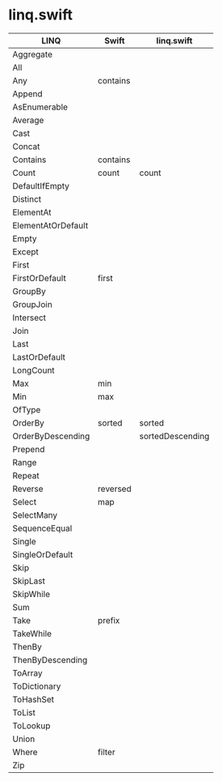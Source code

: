 linq.swift
====


LINQ                | Swift              | linq.swift
--------------------|--------------------|--------------------
Aggregate           |                    | 
All                 |                    | 
Any                 | contains           | 
Append              |                    | 
AsEnumerable        |                    | 
Average             |                    | 
Cast                |                    | 
Concat              |                    | 
Contains            | contains           | 
Count               | count              | count
DefaultIfEmpty      |                    | 
Distinct            |                    | 
ElementAt           |                    | 
ElementAtOrDefault  |                    | 
Empty               |                    | 
Except              |                    | 
First               |                    | 
FirstOrDefault      | first              | 
GroupBy             |                    | 
GroupJoin           |                    | 
Intersect           |                    | 
Join                |                    | 
Last                |                    | 
LastOrDefault       |                    | 
LongCount           |                    | 
Max                 | min                | 
Min                 | max                | 
OfType              |                    | 
OrderBy             | sorted             | sorted
OrderByDescending   |                    | sortedDescending
Prepend             |                    | 
Range               |                    | 
Repeat              |                    | 
Reverse             | reversed           | 
Select              | map                | 
SelectMany          |                    | 
SequenceEqual       |                    | 
Single              |                    | 
SingleOrDefault     |                    | 
Skip                |                    | 
SkipLast            |                    | 
SkipWhile           |                    | 
Sum                 |                    | 
Take                | prefix             | 
TakeWhile           |                    | 
ThenBy              |                    | 
ThenByDescending    |                    | 
ToArray             |                    | 
ToDictionary        |                    | 
ToHashSet           |                    | 
ToList              |                    | 
ToLookup            |                    | 
Union               |                    | 
Where               | filter             | 
Zip                 |                    | 
